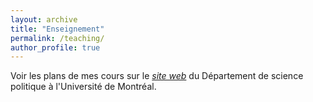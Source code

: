 ```yaml
---
layout: archive
title: "Enseignement"
permalink: /teaching/
author_profile: true
---
```


Voir les plans de mes cours sur le [*site web*](https://pol.umontreal.ca/programmes-cours/cours-horaires/) du Département de science politique à l'Université de Montréal. 
